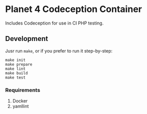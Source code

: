 # Planet 4 Codeception Container

Includes Codeception for use in CI PHP testing.

## Development

Jusr run `make`, or if you prefer to run it step-by-step:

```
make init
make prepare
make lint
make build
make test
```

### Requirements

1.  Docker
2.  yamllint
